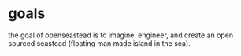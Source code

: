# goals
the goal of openseastead is to imagine, engineer, and create an open sourced seastead (floating man made island in the sea).
